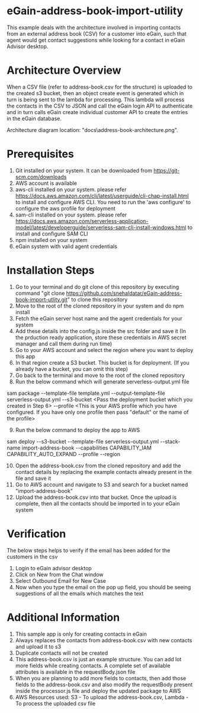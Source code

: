 # eGain-address-book-import-utility

This example deals with the architecture involved in importing contacts from an external address book (CSV) for a customer into eGain, such that agent would get contact suggestions while looking for a contact in eGain Advisor desktop.

# Architecture Overview

When a CSV file (refer to address-book.csv for the structure) is uploaded to the created s3 bucket, then an object create event is generated which in turn is being sent to the lambda for processing. This lambda will process the contacts in the CSV to JSON and call the eGain login API to authenticate and in turn calls eGain create individual customer API to create the entries in the eGain database.

Architecture diagram location: "docs\address-book-architecture.png". 

# Prerequisites

1. Git installed on your system. It can be downloaded from https://git-scm.com/downloads
2. AWS account is available
3. aws-cli installed on your system. please refer https://docs.aws.amazon.com/cli/latest/userguide/cli-chap-install.html to install and configure AWS CLI. You need to run the 'aws configure' to configure the aws profile for deployment
4. sam-cli installed on your system. please refer https://docs.aws.amazon.com/serverless-application-model/latest/developerguide/serverless-sam-cli-install-windows.html to install and configure SAM CLI
5. npm installed on your system
6. eGain system with valid agent credentials

# Installation Steps

1. Go to your terminal and do git clone of this repository by executing command "git clone https://github.com/snehaldatar/eGain-address-book-import-utlity.git" to clone this repository
2. Move to the root of the cloned repository in your system and do npm install
3. Fetch the eGain server host name and the agent credentials for your system
4. Add these details into the config.js inside the src folder and save it (In the prduction ready application,  store these credentials in AWS secret manager and call them during run time)
5. Go to your AWS account and select the region where you want to deploy this app
6. In that region create a S3 bucket. This bucket is for deployment. (If you already have a bucket, you can omit this step)
7. Go back to the terminal and move to the root of the cloned repository
8. Run the below command which will generate serverless-output.yml file

sam package --template-file template.yml --output-template-file serverless-output.yml --s3-bucket <Pass the deployment bucket which you created in Step 6> --profile <This is your AWS profile which you have configured. If you have only one profile then pass "default" or the name of the profile>

9. Run the below command to deploy the app to AWS

sam deploy --s3-bucket <deployment bucket> --template-file serverless-output.yml --stack-name import-address-book --capabilities CAPABILITY_IAM CAPABILITY_AUTO_EXPAND --profile <AWS profile> --region <AWS region>

10. Open the address-book.csv from the cloned repository and add the contact details by replacing the example contacts already present in the file and save it
11. Go to AWS account and navigate to S3 and search for a bucket named "import-address-book"
12. Upload the address-book.csv into that bucket. Once the upload is complete, then all the contacts should be imported in to your eGain system

# Verification

The below steps helps to verify if the email has been added for the customers in the csv
1. Login to eGain advisor desktop
2. Click on New from the Chat window
3. Select Outbound Email for New Case
4. Now when you type the email on the pop up field, you should be seeing suggestions of all the emails which matches the text

# Additional Information

1. This sample app is only for creating contacts in eGain
2. Always replaces the contacts from address-book.csv with new contacts and upload it to s3
3. Duplicate contacts will not be created
4. This address-book.csv is just an example structure. You can add lot more fields while creating contacts. A complete set of available attributes is available in the requestBody.json file
5. When you are planning to add more fields to contacts, then add those fields to the address-book.csv and also modify the requestBody present inside the processor.js file and deploy the updated package to AWS
6. AWS Resources used: S3 - To upload the address-book.csv, Lambda - To process the uploaded csv file
